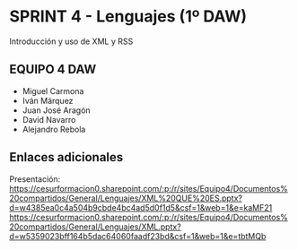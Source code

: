 
# SPRINT 4 - Lenguajes (1º DAW)

Introducción y uso de XML y RSS


## EQUIPO 4 DAW

* Miguel Carmona
* Iván Márquez
* Juan José Aragón
* David Navarro
* Alejandro Rebola


## Enlaces adicionales

Presentación:
https://cesurformacion0.sharepoint.com/:p:/r/sites/Equipo4/Documentos%20compartidos/General/Lenguajes/XML%20QUE%20ES.pptx?d=w4385ea0c4a504b9cbde4bc4ad5d0f1d5&csf=1&web=1&e=kaMF21
https://cesurformacion0.sharepoint.com/:p:/r/sites/Equipo4/Documentos%20compartidos/General/Lenguajes/XML.pptx?d=w5359023bff164b5dac64060faadf23bd&csf=1&web=1&e=tbtMQb
